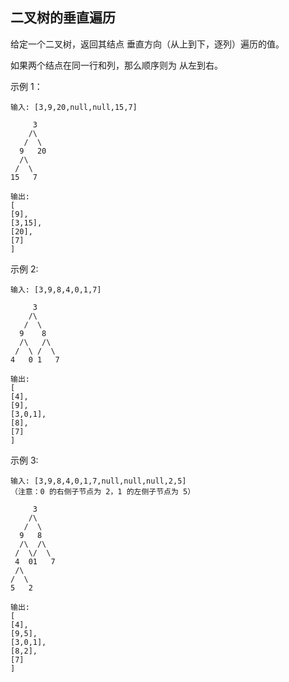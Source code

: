 ## 二叉树的垂直遍历

给定一个二叉树，返回其结点 垂直方向（从上到下，逐列）遍历的值。

如果两个结点在同一行和列，那么顺序则为 从左到右。

示例 1：

```
输入: [3,9,20,null,null,15,7]

     3
    /\
   /  \
  9   20
  /\
 /  \
15   7

输出:
[
[9],
[3,15],
[20],
[7]
]
```

示例 2:

```
输入: [3,9,8,4,0,1,7]

     3
    /\
   /  \
  9    8
  /\   /\
 /  \ /  \
4   0 1   7

输出:
[
[4],
[9],
[3,0,1],
[8],
[7]
]
```

示例 3:

```
输入: [3,9,8,4,0,1,7,null,null,null,2,5]
（注意：0 的右侧子节点为 2，1 的左侧子节点为 5）

     3
    /\
   /  \
  9   8
  /\  /\
 /  \/  \
 4  01   7
 /\
/  \
5   2

输出:
[
[4],
[9,5],
[3,0,1],
[8,2],
[7]
]
```